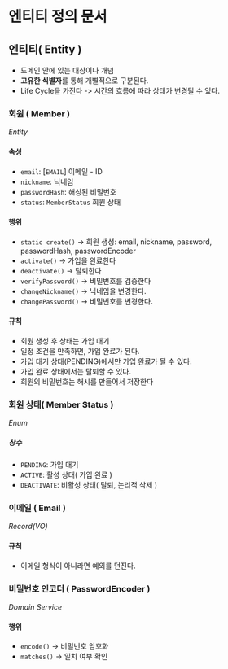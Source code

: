 # 엔티티 정의 문서

## 엔티티( Entity )
- 도메인 안에 있는 대상이나 개념
- **고유한 식별자**를 통해 개별적으로 구분된다.
- Life Cycle을 가진다 -> 시간의 흐름에 따라 상태가 변경될 수 있다.

### 회원 ( Member )
_Entity_
#### 속성
- `email`: [`EMAIL`] 이메일 - ID
- `nickname`: 닉네임
- `passwordHash`: 해싱된 비밀번호
- `status`: `MemberStatus` 회원 상태
#### 행위
- `static create()` -> 회원 생성: email, nickname, password, passwordHash, passwordEncoder
- `activate()` -> 가입을 완료한다
- `deactivate()` ->  탈퇴한다
- `verifyPassword()` -> 비밀번호를 검증한다
- `changeNickname()` -> 닉네임을 변경한다.
- `changePassword()` -> 비밀번호를 변경한다.
#### 규칙
- 회원 생성 후 상태는 가입 대기
- 일정 조건을 만족하면, 가입 완료가 된다.
- 가입 대기 상태(PENDING)에서만 가입 완료가 될 수 있다.
- 가입 완료 상태에서는 탈퇴할 수 있다.
- 회원의 비밀번호는 해시를 만들어서 저장한다
### 회원 상태( Member Status )
_Enum_
##### 상수
- `PENDING`: 가입 대기
- `ACTIVE`: 활성 상태( 가입 완료 )
- `DEACTIVATE`: 비활성 상태( 탈퇴, 논리적 삭제 )

### 이메일 ( Email )
_Record(VO)_
#### 규칙
- 이메일 형식이 아니라면 예외를 던진다.

### 비밀번호 인코더 ( PasswordEncoder )
_Domain Service_
#### 행위
- `encode()` -> 비밀번호 암호화
- `matches()` -> 일치 여부 확인